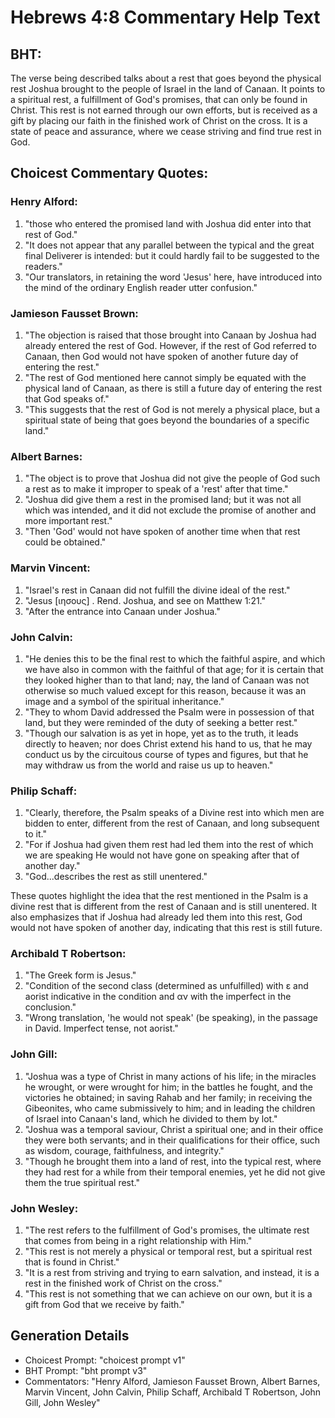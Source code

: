 # Hebrews 4:8 Commentary Help Text

## BHT:
The verse being described talks about a rest that goes beyond the physical rest Joshua brought to the people of Israel in the land of Canaan. It points to a spiritual rest, a fulfillment of God's promises, that can only be found in Christ. This rest is not earned through our own efforts, but is received as a gift by placing our faith in the finished work of Christ on the cross. It is a state of peace and assurance, where we cease striving and find true rest in God.

## Choicest Commentary Quotes:
### Henry Alford:
1. "those who entered the promised land with Joshua did enter into that rest of God." 
2. "It does not appear that any parallel between the typical and the great final Deliverer is intended: but it could hardly fail to be suggested to the readers."
3. "Our translators, in retaining the word 'Jesus' here, have introduced into the mind of the ordinary English reader utter confusion."

### Jamieson Fausset Brown:
1. "The objection is raised that those brought into Canaan by Joshua had already entered the rest of God. However, if the rest of God referred to Canaan, then God would not have spoken of another future day of entering the rest."
2. "The rest of God mentioned here cannot simply be equated with the physical land of Canaan, as there is still a future day of entering the rest that God speaks of."
3. "This suggests that the rest of God is not merely a physical place, but a spiritual state of being that goes beyond the boundaries of a specific land."

### Albert Barnes:
1. "The object is to prove that Joshua did not give the people of God such a rest as to make it improper to speak of a 'rest' after that time."
2. "Joshua did give them a rest in the promised land; but it was not all which was intended, and it did not exclude the promise of another and more important rest."
3. "Then 'God' would not have spoken of another time when that rest could be obtained."

### Marvin Vincent:
1. "Israel's rest in Canaan did not fulfill the divine ideal of the rest."
2. "Jesus [ιησους] . Rend. Joshua, and see on Matthew 1:21."
3. "After the entrance into Canaan under Joshua."

### John Calvin:
1. "He denies this to be the final rest to which the faithful aspire, and which we have also in common with the faithful of that age; for it is certain that they looked higher than to that land; nay, the land of Canaan was not otherwise so much valued except for this reason, because it was an image and a symbol of the spiritual inheritance."
2. "They to whom David addressed the Psalm were in possession of that land, but they were reminded of the duty of seeking a better rest."
3. "Though our salvation is as yet in hope, yet as to the truth, it leads directly to heaven; nor does Christ extend his hand to us, that he may conduct us by the circuitous course of types and figures, but that he may withdraw us from the world and raise us up to heaven."

### Philip Schaff:
1. "Clearly, therefore, the Psalm speaks of a Divine rest into which men are bidden to enter, different from the rest of Canaan, and long subsequent to it."
2. "For if Joshua had given them rest had led them into the rest of which we are speaking He would not have gone on speaking after that of another day."
3. "God...describes the rest as still unentered."

These quotes highlight the idea that the rest mentioned in the Psalm is a divine rest that is different from the rest of Canaan and is still unentered. It also emphasizes that if Joshua had already led them into this rest, God would not have spoken of another day, indicating that this rest is still future.

### Archibald T Robertson:
1. "The Greek form is Jesus." 
2. "Condition of the second class (determined as unfulfilled) with ε and aorist indicative in the condition and αν with the imperfect in the conclusion."
3. "Wrong translation, 'he would not speak' (be speaking), in the passage in David. Imperfect tense, not aorist."

### John Gill:
1. "Joshua was a type of Christ in many actions of his life; in the miracles he wrought, or were wrought for him; in the battles he fought, and the victories he obtained; in saving Rahab and her family; in receiving the Gibeonites, who came submissively to him; and in leading the children of Israel into Canaan's land, which he divided to them by lot."
2. "Joshua was a temporal saviour, Christ a spiritual one; and in their office they were both servants; and in their qualifications for their office, such as wisdom, courage, faithfulness, and integrity."
3. "Though he brought them into a land of rest, into the typical rest, where they had rest for a while from their temporal enemies, yet he did not give them the true spiritual rest."

### John Wesley:
1. "The rest refers to the fulfillment of God's promises, the ultimate rest that comes from being in a right relationship with Him."
2. "This rest is not merely a physical or temporal rest, but a spiritual rest that is found in Christ."
3. "It is a rest from striving and trying to earn salvation, and instead, it is a rest in the finished work of Christ on the cross."
4. "This rest is not something that we can achieve on our own, but it is a gift from God that we receive by faith."


## Generation Details
- Choicest Prompt: "choicest prompt v1"
- BHT Prompt: "bht prompt v3"
- Commentators: "Henry Alford, Jamieson Fausset Brown, Albert Barnes, Marvin Vincent, John Calvin, Philip Schaff, Archibald T Robertson, John Gill, John Wesley"
